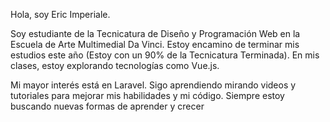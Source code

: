 Hola, soy Eric Imperiale. 

Soy estudiante de la Tecnicatura de Diseño y Programación Web en la Escuela de Arte Multimedial Da Vinci. Estoy encamino de terminar mis estudios este año (Estoy con un 90% de la Tecnicatura Terminada). En mis clases, estoy explorando tecnologías como Vue.js.

Mi mayor interés está en Laravel. Sigo aprendiendo mirando videos y tutoriales para mejorar mis habilidades y mi código. Siempre estoy buscando nuevas formas de aprender y crecer
